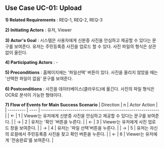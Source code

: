 ## Use Case UC-01: Upload
**1) Related Requirements** : REQ-1, REQ-2, REQ-3

**2) Initiating Actors** : 유저, Viewer

**3) Actor's Goal** : 시스템은 사용자에게 신분증 사진을 안심하고 제공할 수 있다는 문구를 보여준다. 유저는 주민등록증 사진을 업로드 할 수 있다. 사진 파일의 형식은 상관없이 올린다.

**4) Participating Actors** : -

**5) Preconditions** :  홈페이지에는 '파일선택' 버튼이 있다. 사진을 올리지 않았을 때는 '선택한 파일이 없음' 문구를 보여준다. 

**6) Postconditions** :  사진을 데이터베이스(클라우드)에 옮긴다. 사진의 파일 형식은 OCR로 분석이 가능한 형태이다.

**7) Flow of Events for Main Success Scenario**
| Direction | n    | Actor Action                                                 |
| --------- | ---- | ------------------------------------------------------------ |
| ←         | 1    | Viewer는 유저에게 신분증 사진을 안심하고 제공할 수 있다는 문구를 보여준다. |
| →         | 2    | 유저는 '확인 '버튼을 누른다.                                 |
| ←         | 3    | Viewer는 유저에게 사진 업로드 창을 보여준다.                 |
| →         | 4    | 유저는 '파일 선택'버튼을 누른다.                             |
| →         | 5    | 유저는 자신의 로컬에서 주민등록증 사진을 찾고 확인 버튼을 누른다. |
| ←         | 6    | Viewer는 유저에게 '전송완료'를 보여준다.                     |